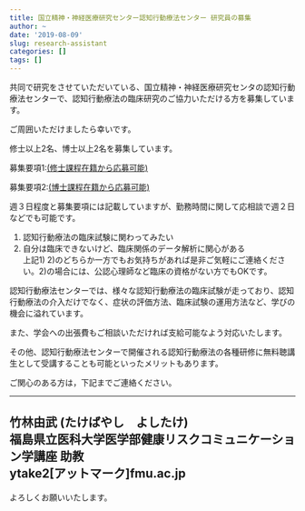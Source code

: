 ```yaml
---
title: 国立精神・神経医療研究センター認知行動療法センター 研究員の募集
author: ~
date: '2019-08-09'
slug: research-assistant
categories: []
tags: []
---
```




共同で研究をさせていただいている、国立精神・神経医療研究センタの認知行動療法センターで、認知行動療法の臨床研究のご協力いただける方を募集しています。

ご周囲いただけましたら幸いです。  


修士以上2名、博士以上2名を募集しています。  



募集要項1:[(修士課程在籍から応募可能)](https://www.ncnp.go.jp/recruit/detail.html?no=812)

募集要項2:[(博士課程在籍から応募可能)](https://www.ncnp.go.jp/recruit/detail.html?no=813)


週３日程度と募集要項には記載していますが、勤務時間に関して応相談で週２日などでも可能です。

1) 認知行動療法の臨床試験に関わってみたい  
2) 自分は臨床できないけど、臨床関係のデータ解析に関心がある  
上記1) 2)のどちらか一方でもお気持ちがあれば是非ご気軽にご連絡ください。2)の場合には、公認心理師など臨床の資格がない方でもOKです。  


認知行動療法センターでは、様々な認知行動療法の臨床試験が走っており、認知行動療法の介入だけでなく、症状の評価方法、臨床試験の運用方法など、学びの機会に溢れています。  

また、学会への出張費もご相談いただければ支給可能なよう対応いたします。  

その他、認知行動療法センターで開催される認知行動療法の各種研修に無料聴講生として受講することも可能といったメリットもあります。  

ご関心のある方は，下記までご連絡ください。  

----- 
竹林由武 (たけばやし　よしたけ)  
福島県立医科大学医学部健康リスクコミュニケーション学講座 助教  
ytake2[アットマーク]fmu.ac.jp
----

よろしくお願いいたします。  


